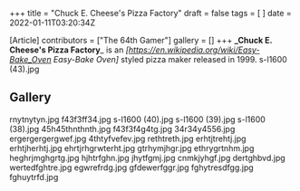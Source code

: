 +++
title = "Chuck E. Cheese's Pizza Factory"
draft = false
tags = [ ]
date = 2022-01-11T03:20:34Z

[Article]
contributors = ["The 64th Gamer"]
gallery = []
+++
**_Chuck E. Cheese's Pizza Factory**_ is an _[https://en.wikipedia.org/wiki/Easy-Bake_Oven Easy-Bake Oven]_ styled pizza maker released in 1999.
s-l1600 (43).jpg
## Gallery ##
<gallery>
rnytnytyn.jpg
f43f3ff34.jpg
s-l1600 (40).jpg
s-l1600 (39).jpg
s-l1600 (38).jpg
45h45thnthnth.jpg
f43f3f4g4tg.jpg
34r34y4556.jpg
ergergergergwef.jpg
4thtyfvefev.jpg
rethtreth.jpg
erhtjtrehtj.jpg
erhtjherhtj.jpg
ehrtjrhgrwterht.jpg
gtrhymjhgr.jpg
ethrygrtnhm.jpg
heghrjmghgrtg.jpg
hjhtrfghn.jpg
jhytfgmj.jpg
cnmkjyhgf.jpg
dertghbvd.jpg
wertedfghtre.jpg
egwrefrdg.jpg
gfdewerfggr.jpg
fghytresdfgg.jpg
fghuytrfd.jpg
</gallery>